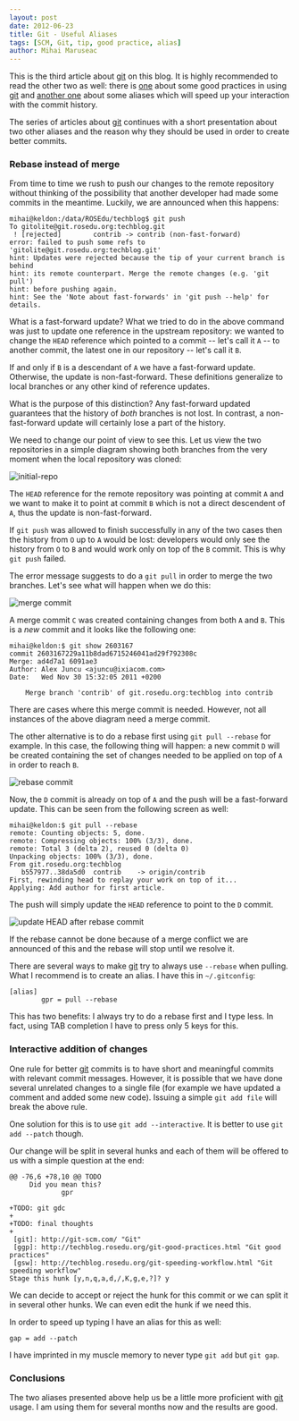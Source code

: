 ```yaml
---
layout: post
date: 2012-06-23
title: Git - Useful Aliases
tags: [SCM, Git, tip, good practice, alias]
author: Mihai Maruseac
---
```


This is the third article about [git][git] on this blog. It is highly recommended
to read the other two as well: there is [one][ggp] about some good practices
in using [git][git] and [another one][gsw] about some aliases which will speed
up your interaction with the commit history.

The series of articles about [git][git] continues with a short presentation
about two other aliases and the reason why they should be used in order to
create better commits.

### Rebase instead of merge

From time to time we rush to push our changes to the remote repository without
thinking of the possibility that another developer had made some commits in
the meantime. Luckily, we are announced when this happens:

    mihai@keldon:/data/ROSEdu/techblog$ git push
    To gitolite@git.rosedu.org:techblog.git
     ! [rejected]        contrib -> contrib (non-fast-forward)
    error: failed to push some refs to 'gitolite@git.rosedu.org:techblog.git'
    hint: Updates were rejected because the tip of your current branch is behind
    hint: its remote counterpart. Merge the remote changes (e.g. 'git pull')
    hint: before pushing again.
    hint: See the 'Note about fast-forwards' in 'git push --help' for details.

What is a fast-forward update? What we tried to do in the above command was
just to update one reference in the upstream repository: we wanted to change
the `HEAD` reference which pointed to a commit -- let's call it `A` -- to
another commit, the latest one in our repository -- let's call it `B`.

If and only if `B` is a descendant of `A` we have a fast-forward update.
Otherwise, the update is non-fast-forward. These definitions generalize to
local branches or any other kind of reference updates.

What is the purpose of this distinction? Any fast-forward updated guarantees
that the history of _both_ branches is not lost. In contrast, a
non-fast-forward update will certainly lose a part of the history.

We need to change our point of view to see this. Let us view the two
repositories in a simple diagram showing both branches from the very moment
when the local repository was cloned:

![initial-repo](./img/gua-1.png)

The `HEAD` reference for the remote repository was pointing at commit
`A` and we want to make it to point at commit `B` which is not a
direct descendent of `A`, thus the update is non-fast-forward.

If `git push` was allowed to finish successfully in any of the two cases then
the history from `O` up to `A` would be lost: developers would only see the
history from `O` to `B` and would work only on top of the `B` commit. This is
why `git push` failed.

The error message suggests to do a `git pull` in order to merge the two
branches. Let's see what will happen when we do this:

![merge commit](./img/gua-2.png)

A merge commit `C` was created containing changes from both `A`
and `B`. This is a _new_ commit and it looks like the following one:

    mihai@keldon:$ git show 2603167
    commit 2603167229a11b8dad6715246041ad29f792308c
    Merge: ad4d7a1 6091ae3
    Author: Alex Juncu <ajuncu@ixiacom.com>
    Date:   Wed Nov 30 15:32:05 2011 +0200

        Merge branch 'contrib' of git.rosedu.org:techblog into contrib

There are cases where this merge commit is needed. However, not all instances
of the above diagram need a merge commit.

The other alternative is to do a rebase first using `git pull --rebase` for
example. In this case, the following thing will happen: a new commit `D` will
be created containing the set of changes needed to be applied on top of `A` in
order to reach `B`.

![rebase commit](./img/gua-3.png)

Now, the `D` commit is already on top of `A` and the push will be a
fast-forward update. This can be seen from the following screen as well:

    mihai@keldon:$ git pull --rebase
    remote: Counting objects: 5, done.
    remote: Compressing objects: 100% (3/3), done.
    remote: Total 3 (delta 2), reused 0 (delta 0)
    Unpacking objects: 100% (3/3), done.
    From git.rosedu.org:techblog
       b557977..38da5d0  contrib    -> origin/contrib
    First, rewinding head to replay your work on top of it...
    Applying: Add author for first article.

The push will simply update the `HEAD` reference to point to the `D` commit.

![update HEAD after rebase commit](./img/gua-4.png)

If the rebase cannot be done because of a merge conflict we are announced of
this and the rebase will stop until we resolve it.

There are several ways to make [git][git] try to always use `--rebase` when
pulling. What I recommend is to create an alias. I have this in
`~/.gitconfig`:

    [alias]
            gpr = pull --rebase

This has two benefits: I always try to do a rebase first and I type less. In
fact, using TAB completion I have to press only 5 keys for this.

### Interactive addition of changes

One rule for better [git][git] commits is to have short and meaningful commits
with relevant commit messages. However, it is possible that we have done
several unrelated changes to a single file (for example we have updated a
comment and added some new code). Issuing a simple `git add file` will break
the above rule.

One solution for this is to use `git add --interactive`. It is better
to use `git add --patch` though.

Our change will be split in several hunks and each of them will be offered to
us with a simple question at the end:

    @@ -76,6 +78,10 @@ TODO
         Did you mean this?
                 gpr

    +TODO: git gdc
    +
    +TODO: final thoughts
    +
     [git]: http://git-scm.com/ "Git"
     [ggp]: http://techblog.rosedu.org/git-good-practices.html "Git good practices"
     [gsw]: http://techblog.rosedu.org/git-speeding-workflow.html "Git speeding workflow"
    Stage this hunk [y,n,q,a,d,/,K,g,e,?]? y

We can decide to accept or reject the hunk for this commit or we can split it
in several other hunks. We can even edit the hunk if we need this.

In order to speed up typing I have an alias for this as well:

    gap = add --patch

I have imprinted in my muscle memory to never type `git add` but `git gap`.

### Conclusions

The two aliases presented above help us be a little more proficient with
[git][git] usage. I am using them for several months now and the results are
good.

[git]: http://git-scm.com/ "Git"
[ggp]: http://techblog.rosedu.org/git-good-practices.html "Git good practices"
[gsw]: http://techblog.rosedu.org/git-speeding-workflow.html "Git speeding workflow"

